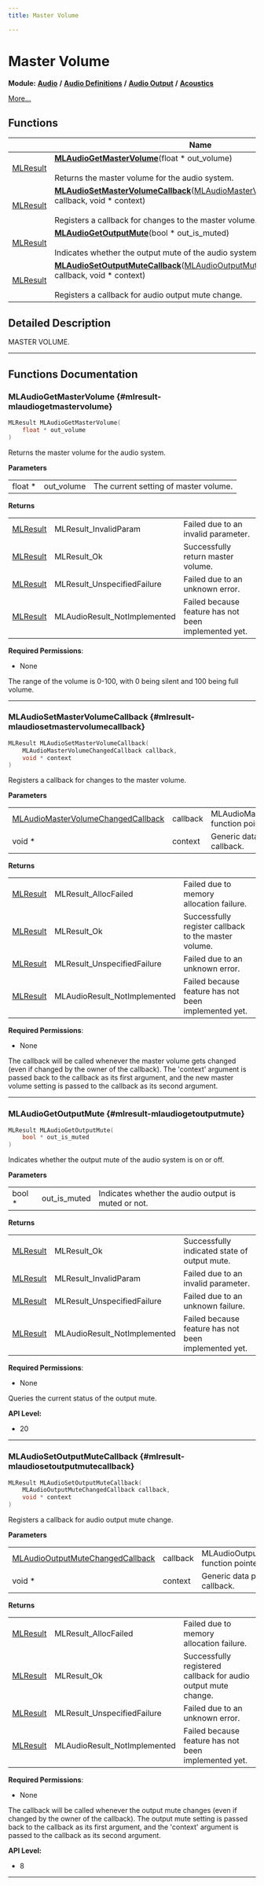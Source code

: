 ```yaml
---
title: Master Volume

---
```


# Master Volume

**Module:** **[Audio](/versioned_docs/version-22-Feb-2023/api-ref/api/Modules/group___audio/group___audio.md)** **/** **[Audio Definitions](/versioned_docs/version-22-Feb-2023/api-ref/api/Modules/group___audio/group___audio_defs/group___audio_defs.md)** **/** **[Audio Output](/versioned_docs/version-22-Feb-2023/api-ref/api/Modules/group___audio/group___audio_defs/group___audio_output/group___audio_output.md)** **/** **[Acoustics](/versioned_docs/version-22-Feb-2023/api-ref/api/Modules/group___audio/group___audio_defs/group___audio_output/group___output_acoustics/group___output_acoustics.md)**

 [More...](#detailed-description)

## Functions

|                | Name           |
| -------------- | -------------- |
| [MLResult](/versioned_docs/version-22-Feb-2023/api-ref/api/Modules/group___platform/group___platform.md#int32-t-mlresult) | **[MLAudioGetMasterVolume](/versioned_docs/version-22-Feb-2023/api-ref/api/Modules/group___audio/group___audio_defs/group___audio_output/group___output_acoustics/group___output_master_volume.md#mlresult-mlaudiogetmastervolume)**(float * out_volume)<br></br>Returns the master volume for the audio system.  |
| [MLResult](/versioned_docs/version-22-Feb-2023/api-ref/api/Modules/group___platform/group___platform.md#int32-t-mlresult) | **[MLAudioSetMasterVolumeCallback](/versioned_docs/version-22-Feb-2023/api-ref/api/Modules/group___audio/group___audio_defs/group___audio_output/group___output_acoustics/group___output_master_volume.md#mlresult-mlaudiosetmastervolumecallback)**([MLAudioMasterVolumeChangedCallback](/versioned_docs/version-22-Feb-2023/api-ref/api/Modules/group___audio/group___audio_defs/group___def_acoustics/group___def_callbacks.md#void-mlaudiomastervolumechangedcallback) callback, void * context)<br></br>Registers a callback for changes to the master volume.  |
| [MLResult](/versioned_docs/version-22-Feb-2023/api-ref/api/Modules/group___platform/group___platform.md#int32-t-mlresult) | **[MLAudioGetOutputMute](/versioned_docs/version-22-Feb-2023/api-ref/api/Modules/group___audio/group___audio_defs/group___audio_output/group___output_acoustics/group___output_master_volume.md#mlresult-mlaudiogetoutputmute)**(bool * out_is_muted)<br></br>Indicates whether the output mute of the audio system is on or off.  |
| [MLResult](/versioned_docs/version-22-Feb-2023/api-ref/api/Modules/group___platform/group___platform.md#int32-t-mlresult) | **[MLAudioSetOutputMuteCallback](/versioned_docs/version-22-Feb-2023/api-ref/api/Modules/group___audio/group___audio_defs/group___audio_output/group___output_acoustics/group___output_master_volume.md#mlresult-mlaudiosetoutputmutecallback)**([MLAudioOutputMuteChangedCallback](/versioned_docs/version-22-Feb-2023/api-ref/api/Modules/group___audio/group___audio_defs/group___def_acoustics/group___def_callbacks.md#void-mlaudiooutputmutechangedcallback) callback, void * context)<br></br>Registers a callback for audio output mute change.  |

## Detailed Description


MASTER VOLUME. 





-----------


## Functions Documentation

### MLAudioGetMasterVolume {#mlresult-mlaudiogetmastervolume}

```cpp
MLResult MLAudioGetMasterVolume(
    float * out_volume
)
```

Returns the master volume for the audio system. 

**Parameters**

|  |   |   |
|--|--|--|
| float * |out_volume|The current setting of master volume.|

**Returns**

|  |   |   |
|--|--|--|
| [MLResult](/versioned_docs/version-22-Feb-2023/api-ref/api/Modules/group___platform/group___platform.md#int32-t-mlresult) |MLResult_InvalidParam|Failed due to an invalid parameter. |
| [MLResult](/versioned_docs/version-22-Feb-2023/api-ref/api/Modules/group___platform/group___platform.md#int32-t-mlresult) |MLResult_Ok|Successfully return master volume. |
| [MLResult](/versioned_docs/version-22-Feb-2023/api-ref/api/Modules/group___platform/group___platform.md#int32-t-mlresult) |MLResult_UnspecifiedFailure|Failed due to an unknown error. |
| [MLResult](/versioned_docs/version-22-Feb-2023/api-ref/api/Modules/group___platform/group___platform.md#int32-t-mlresult) |MLAudioResult_NotImplemented|Failed because feature has not been implemented yet.|
**Required Permissions**:

  * None 


The range of the volume is 0-100, with 0 being silent and 100 being full volume.





-----------

### MLAudioSetMasterVolumeCallback {#mlresult-mlaudiosetmastervolumecallback}

```cpp
MLResult MLAudioSetMasterVolumeCallback(
    MLAudioMasterVolumeChangedCallback callback,
    void * context
)
```

Registers a callback for changes to the master volume. 

**Parameters**

|  |   |   |
|--|--|--|
| [MLAudioMasterVolumeChangedCallback](/versioned_docs/version-22-Feb-2023/api-ref/api/Modules/group___audio/group___audio_defs/group___def_acoustics/group___def_callbacks.md#void-mlaudiomastervolumechangedcallback) |callback|MLAudioMasterVolumeChangedCallback function pointer. |
| void * |context|Generic data pointer passed back to callback.|

**Returns**

|  |   |   |
|--|--|--|
| [MLResult](/versioned_docs/version-22-Feb-2023/api-ref/api/Modules/group___platform/group___platform.md#int32-t-mlresult) |MLResult_AllocFailed|Failed due to memory allocation failure. |
| [MLResult](/versioned_docs/version-22-Feb-2023/api-ref/api/Modules/group___platform/group___platform.md#int32-t-mlresult) |MLResult_Ok|Successfully register callback to the master volume. |
| [MLResult](/versioned_docs/version-22-Feb-2023/api-ref/api/Modules/group___platform/group___platform.md#int32-t-mlresult) |MLResult_UnspecifiedFailure|Failed due to an unknown error. |
| [MLResult](/versioned_docs/version-22-Feb-2023/api-ref/api/Modules/group___platform/group___platform.md#int32-t-mlresult) |MLAudioResult_NotImplemented|Failed because feature has not been implemented yet.|
**Required Permissions**:

  * None 


The callback will be called whenever the master volume gets changed (even if changed by the owner of the callback). The 'context' argument is passed back to the callback as its first argument, and the new master volume setting is passed to the callback as its second argument.





-----------

### MLAudioGetOutputMute {#mlresult-mlaudiogetoutputmute}

```cpp
MLResult MLAudioGetOutputMute(
    bool * out_is_muted
)
```

Indicates whether the output mute of the audio system is on or off. 

**Parameters**

|  |   |   |
|--|--|--|
| bool * |out_is_muted|Indicates whether the audio output is muted or not.|

**Returns**

|  |   |   |
|--|--|--|
| [MLResult](/versioned_docs/version-22-Feb-2023/api-ref/api/Modules/group___platform/group___platform.md#int32-t-mlresult) |MLResult_Ok|Successfully indicated state of output mute. |
| [MLResult](/versioned_docs/version-22-Feb-2023/api-ref/api/Modules/group___platform/group___platform.md#int32-t-mlresult) |MLResult_InvalidParam|Failed due to an invalid parameter. |
| [MLResult](/versioned_docs/version-22-Feb-2023/api-ref/api/Modules/group___platform/group___platform.md#int32-t-mlresult) |MLResult_UnspecifiedFailure|Failed due to an unknown failure. |
| [MLResult](/versioned_docs/version-22-Feb-2023/api-ref/api/Modules/group___platform/group___platform.md#int32-t-mlresult) |MLAudioResult_NotImplemented|Failed because feature has not been implemented yet.|
**Required Permissions**:

  * None 


Queries the current status of the output mute.




**API Level:**
  * 20




-----------

### MLAudioSetOutputMuteCallback {#mlresult-mlaudiosetoutputmutecallback}

```cpp
MLResult MLAudioSetOutputMuteCallback(
    MLAudioOutputMuteChangedCallback callback,
    void * context
)
```

Registers a callback for audio output mute change. 

**Parameters**

|  |   |   |
|--|--|--|
| [MLAudioOutputMuteChangedCallback](/versioned_docs/version-22-Feb-2023/api-ref/api/Modules/group___audio/group___audio_defs/group___def_acoustics/group___def_callbacks.md#void-mlaudiooutputmutechangedcallback) |callback|MLAudioOutputMuteChangedCallback function pointer. |
| void * |context|Generic data pointer passed back to callback.|

**Returns**

|  |   |   |
|--|--|--|
| [MLResult](/versioned_docs/version-22-Feb-2023/api-ref/api/Modules/group___platform/group___platform.md#int32-t-mlresult) |MLResult_AllocFailed|Failed due to memory allocation failure. |
| [MLResult](/versioned_docs/version-22-Feb-2023/api-ref/api/Modules/group___platform/group___platform.md#int32-t-mlresult) |MLResult_Ok|Successfully registered callback for audio output mute change. |
| [MLResult](/versioned_docs/version-22-Feb-2023/api-ref/api/Modules/group___platform/group___platform.md#int32-t-mlresult) |MLResult_UnspecifiedFailure|Failed due to an unknown error. |
| [MLResult](/versioned_docs/version-22-Feb-2023/api-ref/api/Modules/group___platform/group___platform.md#int32-t-mlresult) |MLAudioResult_NotImplemented|Failed because feature has not been implemented yet.|
**Required Permissions**:

  * None 


The callback will be called whenever the output mute changes (even if changed by the owner of the callback). The output mute setting is passed back to the callback as its first argument, and the 'context' argument is passed to the callback as its second argument.




**API Level:**
  * 8




-----------






